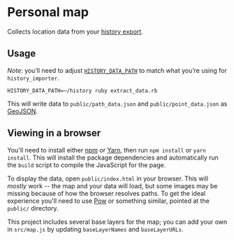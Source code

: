 # Personal map

Collects location data from your [history export](https://github.com/stilist/history_importer).

## Usage

*Note:* you’ll need to adjust [`HISTORY_DATA_PATH`](https://github.com/stilist/history_importer#using-crontab-to-run-the-importer-automatically) to match what you’re using for `history_importer`.

`HISTORY_DATA_PATH=~/history ruby extract_data.rb`

This will write data to `public/path_data.json` and `public/point_data.json` as [GeoJSON](http://geojson.org).

## Viewing in a browser

You'll need to install either [npm](https://www.npmjs.com) or [Yarn](https://yarnpkg.com), then run `npm install` or `yarn install`. This will install the package dependencies and automatically run the `build` script to compile the JavaScript for the page.

To display the data, open `public/index.html` in your browser. This will *mostly* work -- the map and your data will load, but some images may be missing because of how the browser resolves paths. To get the ideal experience you'll need to use [Pow](http://pow.cx) or something similar, pointed at the `public/` directory.

This project includes several base layers for the map; you can add your own in `src/map.js` by updating `baseLayerNames` and `baseLayerURLs`.
